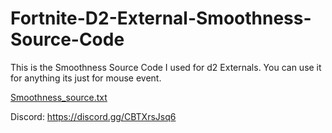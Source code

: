 # Fortnite-D2-External-Smoothness-Source-Code
This is the Smoothness Source Code I used for d2 Externals. You can use it for anything its just for mouse event.

[Smoothness_source.txt](https://github.com/HotshotDRG/Fortnite-D2-External-Smoothness-Source-Code/files/8291765/Smoothness.txt)

Discord: https://discord.gg/CBTXrsJsq6

